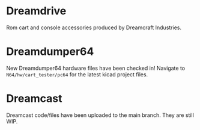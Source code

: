 # Dreamdrive
Rom cart and console accessories produced by Dreamcraft Industries.

# Dreamdumper64
New Dreamdumper64 hardware files have been checked in! Navigate to `N64/hw/cart_tester/pc64` for the latest kicad project files.

# Dreamcast
Dreamcast code/files have been uploaded to the main branch. They are still WIP.
